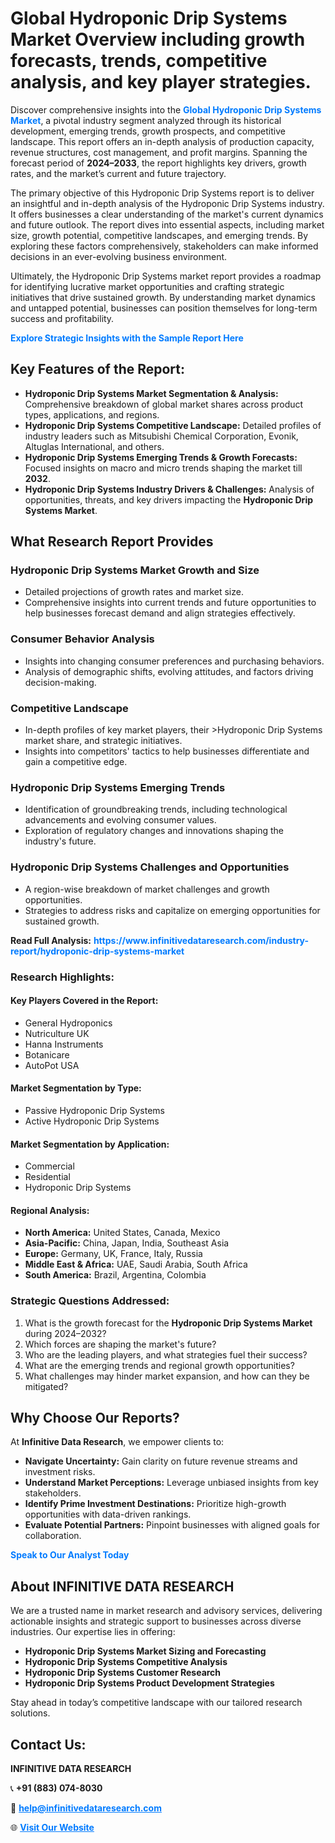 <h1>Global Hydroponic Drip Systems Market Overview including growth forecasts, trends, competitive analysis, and key player strategies.</h1>
<p>
Discover comprehensive insights into the 
<a href="https://www.infinitivedataresearch.com/industry-report/hydroponic-drip-systems-market" rel="dofollow" style="color: #007BFF; text-decoration: none;"><strong>Global Hydroponic Drip Systems Market</strong></a>, a pivotal industry segment analyzed through its historical development, emerging trends, growth prospects, and competitive landscape. This report offers an in-depth analysis of production capacity, revenue structures, cost management, and profit margins. Spanning the forecast period of <strong>2024–2033</strong>, the report highlights key drivers, growth rates, and the market’s current and future trajectory.
</p>
<p>
The primary objective of this Hydroponic Drip Systems report is to deliver an insightful and in-depth analysis of the Hydroponic Drip Systems industry. It offers businesses a clear understanding of the market's current dynamics and future outlook. The report dives into essential aspects, including market size, growth potential, competitive landscapes, and emerging trends. By exploring these factors comprehensively, stakeholders can make informed decisions in an ever-evolving business environment.
</p>
<p>
Ultimately, the Hydroponic Drip Systems market report provides a roadmap for identifying lucrative market opportunities and crafting strategic initiatives that drive sustained growth. By understanding market dynamics and untapped potential, businesses can position themselves for long-term success and profitability.
</p>
<p>
<a href="https://www.infinitivedataresearch.com/request-sample/reportId=103378" style="color: #007BFF; text-decoration: none;"><strong>Explore Strategic Insights with the Sample Report Here</strong></a>
</p>

<h2>Key Features of the Report:</h2>
<ul>
<li><strong>Hydroponic Drip Systems Market Segmentation & Analysis:</strong> Comprehensive breakdown of global market shares across product types, applications, and regions.</li>
<li><strong>Hydroponic Drip Systems Competitive Landscape:</strong> Detailed profiles of industry leaders such as Mitsubishi Chemical Corporation, Evonik, Altuglas International, and others.</li>
<li><strong>Hydroponic Drip Systems Emerging Trends & Growth Forecasts:</strong> Focused insights on macro and micro trends shaping the market till <strong>2032</strong>.</li>
<li><strong>Hydroponic Drip Systems Industry Drivers & Challenges:</strong> Analysis of opportunities, threats, and key drivers impacting the <strong>Hydroponic Drip Systems Market</strong>.</li>
</ul>

<h2>What Research Report Provides</h2>
<h3>Hydroponic Drip Systems Market Growth and Size</h3>
<ul>
<li>Detailed projections of growth rates and market size.</li>
<li>Comprehensive insights into current trends and future opportunities to help businesses forecast demand and align strategies effectively.</li>
</ul>

<h3>Consumer Behavior Analysis</h3>
<ul>
<li>Insights into changing consumer preferences and purchasing behaviors.</li>
<li>Analysis of demographic shifts, evolving attitudes, and factors driving decision-making.</li>
</ul>

<h3>Competitive Landscape</h3>
<ul>
<li>In-depth profiles of key market players, their >Hydroponic Drip Systems market share, and strategic initiatives.</li>
<li>Insights into competitors' tactics to help businesses differentiate and gain a competitive edge.</li>
</ul>

<h3>Hydroponic Drip Systems Emerging Trends</h3>
<ul>
<li>Identification of groundbreaking trends, including technological advancements and evolving consumer values.</li>
<li>Exploration of regulatory changes and innovations shaping the industry's future.</li>
</ul>

<h3>Hydroponic Drip Systems Challenges and Opportunities</h3>
<ul>
<li>A region-wise breakdown of market challenges and growth opportunities.</li>
<li>Strategies to address risks and capitalize on emerging opportunities for sustained growth.</li>
</ul>
<p><strong>Read Full Analysis:</strong> <a href="https://www.infinitivedataresearch.com/industry-report/hydroponic-drip-systems-market" rel="dofollow" style="color: #007BFF; text-decoration: none;"><strong>https://www.infinitivedataresearch.com/industry-report/hydroponic-drip-systems-market</strong></a></p>
<h3>Research Highlights:</h3>
<h4>Key Players Covered in the Report:</h4>
<ul><li>General Hydroponics</li><li>Nutriculture UK</li><li>Hanna Instruments</li><li>Botanicare</li><li>AutoPot USA</li></ul>
<h4>Market Segmentation by Type:</h4>
<ul><li>Passive Hydroponic Drip Systems</li><li>Active Hydroponic Drip Systems</li></ul>
<h4>Market Segmentation by Application:</h4>
<ul><li>Commercial</li><li>Residential</li><li>Hydroponic Drip Systems</li></ul>

<h4>Regional Analysis:</h4>
<ul>
<li><strong>North America:</strong> United States, Canada, Mexico</li>
<li><strong>Asia-Pacific:</strong> China, Japan, India, Southeast Asia</li>
<li><strong>Europe:</strong> Germany, UK, France, Italy, Russia</li>
<li><strong>Middle East & Africa:</strong> UAE, Saudi Arabia, South Africa</li>
<li><strong>South America:</strong> Brazil, Argentina, Colombia</li>
</ul>

<h3>Strategic Questions Addressed:</h3>
<ol>
<li>What is the growth forecast for the <strong>Hydroponic Drip Systems Market</strong> during 2024–2032?</li>
<li>Which forces are shaping the market's future?</li>
<li>Who are the leading players, and what strategies fuel their success?</li>
<li>What are the emerging trends and regional growth opportunities?</li>
<li>What challenges may hinder market expansion, and how can they be mitigated?</li>
</ol>

<h2>Why Choose Our Reports?</h2>
<p>At <strong>Infinitive Data Research</strong>, we empower clients to:</p>
<ul>
<li><strong>Navigate Uncertainty:</strong> Gain clarity on future revenue streams and investment risks.</li>
<li><strong>Understand Market Perceptions:</strong> Leverage unbiased insights from key stakeholders.</li>
<li><strong>Identify Prime Investment Destinations:</strong> Prioritize high-growth opportunities with data-driven rankings.</li>
<li><strong>Evaluate Potential Partners:</strong> Pinpoint businesses with aligned goals for collaboration.</li>
</ul>
<p><a href="https://www.infinitivedataresearch.com/industry-report/hydroponic-drip-systems-market" rel="dofollow" style="color: #007BFF; text-decoration: none;"><strong>Speak to Our Analyst Today</strong></a></p>

<h2>About INFINITIVE DATA RESEARCH</h2>
<p>We are a trusted name in market research and advisory services, delivering actionable insights and strategic support to businesses across diverse industries. Our expertise lies in offering:</p>
<ul>
<li><strong>Hydroponic Drip Systems Market Sizing and Forecasting</strong></li>
<li><strong>Hydroponic Drip Systems Competitive Analysis</strong></li>
<li><strong>Hydroponic Drip Systems Customer Research</strong></li>
<li><strong>Hydroponic Drip Systems Product Development Strategies</strong></li>
</ul>
<p>Stay ahead in today’s competitive landscape with our tailored research solutions.</p>

<h2>Contact Us:</h2>
<p><strong>INFINITIVE DATA RESEARCH</strong></p>
<p>📞 <strong>+91 (883) 074-8030</strong></p>
<p>📧 <strong><a href="mailto:help@infinitivedataresearch.com" style="color: #007BFF;">help@infinitivedataresearch.com</a></strong></p>
<p>🌐 <strong><a href="https://www.infinitivedataresearch.com" rel="dofollow" style="color: #007BFF;">Visit Our Website</a></strong></p>